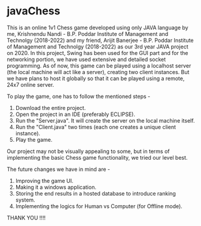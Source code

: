 # javaChess
This is an online 1v1 Chess game developed using only JAVA language by me, Krishnendu Nandi - B.P. Poddar Institute of Management and Technolgy (2018-2022) and my friend, Arijit Banerjee - B.P. Poddar Institute of Management and Technolgy (2018-2022) as our 3rd year JAVA project on 2020.
In this project, Swing has been used for the GUI part and for the networking portion, we have used extensive and detailed socket programming.
As of now, this game can be played using a localhost server (the local machine will act like a server), creating two client instances.
But we have plans to host it globally so that it can be played using a remote, 24x7 online server.

To play the game, one has to follow the mentioned steps -
1) Download the entire project.
2) Open the project in an IDE (preferably ECLIPSE).
3) Run the "Server.java". It will create the server on the local machine itself.
4) Run the "Client.java" two times (each one creates a unique client instance).
5) Play the game.

Our project may not be visually appealing to some, but in terms of implementing the basic Chess game functionality, we tried our level best.

The future changes we have in mind are -
1) Improving the game UI.
2) Making it a windows application.
3) Storing the end results in a hosted database to introduce ranking system.
4) Implementing the logics for Human vs Computer (for Offline mode).

THANK YOU !!!!
